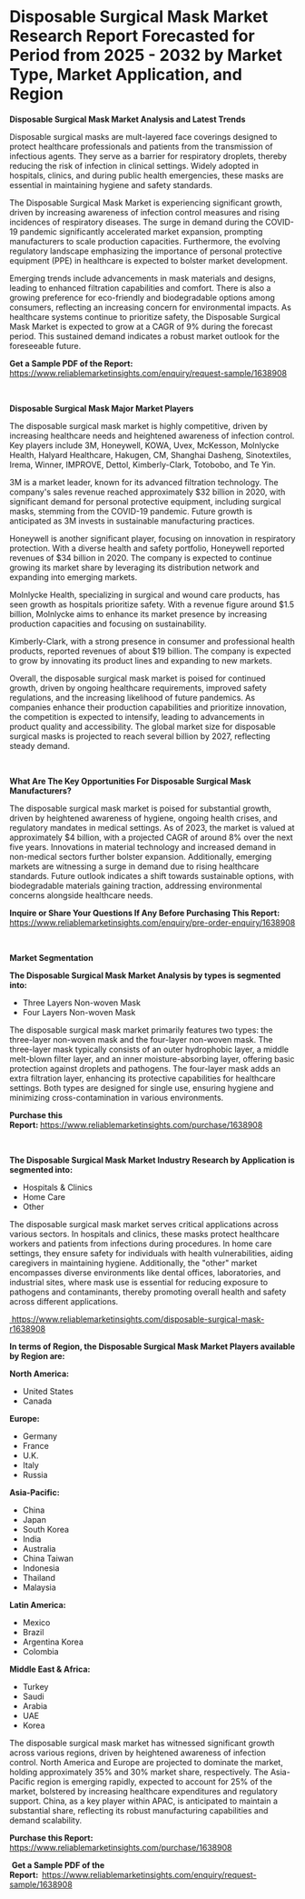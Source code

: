 <p><h1>Disposable Surgical Mask Market Research Report Forecasted for Period from 2025 -  2032 by Market Type, Market Application, and Region</h1></p><p><strong>Disposable Surgical Mask Market Analysis and Latest Trends</strong></p>
<p><p>Disposable surgical masks are mult-layered face coverings designed to protect healthcare professionals and patients from the transmission of infectious agents. They serve as a barrier for respiratory droplets, thereby reducing the risk of infection in clinical settings. Widely adopted in hospitals, clinics, and during public health emergencies, these masks are essential in maintaining hygiene and safety standards.</p><p>The Disposable Surgical Mask Market is experiencing significant growth, driven by increasing awareness of infection control measures and rising incidences of respiratory diseases. The surge in demand during the COVID-19 pandemic significantly accelerated market expansion, prompting manufacturers to scale production capacities. Furthermore, the evolving regulatory landscape emphasizing the importance of personal protective equipment (PPE) in healthcare is expected to bolster market development.</p><p>Emerging trends include advancements in mask materials and designs, leading to enhanced filtration capabilities and comfort. There is also a growing preference for eco-friendly and biodegradable options among consumers, reflecting an increasing concern for environmental impacts. As healthcare systems continue to prioritize safety, the Disposable Surgical Mask Market is expected to grow at a CAGR of 9% during the forecast period. This sustained demand indicates a robust market outlook for the foreseeable future.</p></p>
<p><strong>Get a Sample PDF of the Report:&nbsp;</strong> <a href="https://www.reliablemarketinsights.com/enquiry/request-sample/1638908?utm_campaign=2531&utm_medium=2&utm_source=Github&utm_content=ia&utm_term=14042025&utm_id=disposable-surgical-mask">https://www.reliablemarketinsights.com/enquiry/request-sample/1638908</a></p>
<p>&nbsp;</p>
<p><strong>Disposable Surgical Mask Major Market Players</strong></p>
<p><p>The disposable surgical mask market is highly competitive, driven by increasing healthcare needs and heightened awareness of infection control. Key players include 3M, Honeywell, KOWA, Uvex, McKesson, Molnlycke Health, Halyard Healthcare, Hakugen, CM, Shanghai Dasheng, Sinotextiles, Irema, Winner, IMPROVE, Dettol, Kimberly-Clark, Totobobo, and Te Yin. </p><p>3M is a market leader, known for its advanced filtration technology. The company's sales revenue reached approximately $32 billion in 2020, with significant demand for personal protective equipment, including surgical masks, stemming from the COVID-19 pandemic. Future growth is anticipated as 3M invests in sustainable manufacturing practices.</p><p>Honeywell is another significant player, focusing on innovation in respiratory protection. With a diverse health and safety portfolio, Honeywell reported revenues of $34 billion in 2020. The company is expected to continue growing its market share by leveraging its distribution network and expanding into emerging markets.</p><p>Molnlycke Health, specializing in surgical and wound care products, has seen growth as hospitals prioritize safety. With a revenue figure around $1.5 billion, Molnlycke aims to enhance its market presence by increasing production capacities and focusing on sustainability.</p><p>Kimberly-Clark, with a strong presence in consumer and professional health products, reported revenues of about $19 billion. The company is expected to grow by innovating its product lines and expanding to new markets.</p><p>Overall, the disposable surgical mask market is poised for continued growth, driven by ongoing healthcare requirements, improved safety regulations, and the increasing likelihood of future pandemics. As companies enhance their production capabilities and prioritize innovation, the competition is expected to intensify, leading to advancements in product quality and accessibility. The global market size for disposable surgical masks is projected to reach several billion by 2027, reflecting steady demand.</p></p>
<p>&nbsp;</p>
<p><strong>What Are The Key Opportunities For Disposable Surgical Mask Manufacturers?</strong></p>
<p><p>The disposable surgical mask market is poised for substantial growth, driven by heightened awareness of hygiene, ongoing health crises, and regulatory mandates in medical settings. As of 2023, the market is valued at approximately $4 billion, with a projected CAGR of around 8% over the next five years. Innovations in material technology and increased demand in non-medical sectors further bolster expansion. Additionally, emerging markets are witnessing a surge in demand due to rising healthcare standards. Future outlook indicates a shift towards sustainable options, with biodegradable materials gaining traction, addressing environmental concerns alongside healthcare needs.</p></p>
<p><strong>Inquire or Share Your Questions If Any Before Purchasing This Report:</strong> <a href="https://www.reliablemarketinsights.com/enquiry/pre-order-enquiry/1638908?utm_campaign=2531&utm_medium=2&utm_source=Github&utm_content=ia&utm_term=14042025&utm_id=disposable-surgical-mask">https://www.reliablemarketinsights.com/enquiry/pre-order-enquiry/1638908</a></p>
<p>&nbsp;</p>
<p><strong>Market Segmentation</strong></p>
<p><strong>The Disposable Surgical Mask Market Analysis by types is segmented into:</strong></p>
<p><ul><li>Three Layers Non-woven Mask</li><li>Four Layers Non-woven Mask</li></ul></p>
<p><p>The disposable surgical mask market primarily features two types: the three-layer non-woven mask and the four-layer non-woven mask. The three-layer mask typically consists of an outer hydrophobic layer, a middle melt-blown filter layer, and an inner moisture-absorbing layer, offering basic protection against droplets and pathogens. The four-layer mask adds an extra filtration layer, enhancing its protective capabilities for healthcare settings. Both types are designed for single use, ensuring hygiene and minimizing cross-contamination in various environments.</p></p>
<p><strong>Purchase this Report:&nbsp;</strong><a href="https://www.reliablemarketinsights.com/purchase/1638908?utm_campaign=2531&utm_medium=2&utm_source=Github&utm_content=ia&utm_term=14042025&utm_id=disposable-surgical-mask">https://www.reliablemarketinsights.com/purchase/1638908</a></p>
<p>&nbsp;</p>
<p><strong>The Disposable Surgical Mask Market Industry Research by Application is segmented into:</strong></p>
<p><ul><li>Hospitals & Clinics</li><li>Home Care</li><li>Other</li></ul></p>
<p><p>The disposable surgical mask market serves critical applications across various sectors. In hospitals and clinics, these masks protect healthcare workers and patients from infections during procedures. In home care settings, they ensure safety for individuals with health vulnerabilities, aiding caregivers in maintaining hygiene. Additionally, the "other" market encompasses diverse environments like dental offices, laboratories, and industrial sites, where mask use is essential for reducing exposure to pathogens and contaminants, thereby promoting overall health and safety across different applications.</p></p>
<p><a href="https://www.reliablemarketinsights.com/disposable-surgical-mask-r1638908?utm_campaign=2531&utm_medium=2&utm_source=Github&utm_content=ia&utm_term=14042025&utm_id=disposable-surgical-mask">&nbsp;https://www.reliablemarketinsights.com/disposable-surgical-mask-r1638908</a></p>
<p><strong>In terms of Region, the Disposable Surgical Mask Market Players available by Region are:</strong></p>
<p>
    <p> <strong> North America: </strong>
        <ul>
            <li>United States</li>
            <li>Canada</li>
        </ul>
        </p> 
    <p> <strong> Europe: </strong>
        <ul>
            <li>Germany</li>
            <li>France</li>
            <li>U.K.</li>
            <li>Italy</li>
            <li>Russia</li>
        </ul>
        </p> 
    <p> <strong> Asia-Pacific: </strong>
        <ul>
            <li>China</li>
            <li>Japan</li>
            <li>South Korea</li>
            <li>India</li>
            <li>Australia</li>
            <li>China Taiwan</li>
            <li>Indonesia</li>
            <li>Thailand</li>
            <li>Malaysia</li>
        </ul>
        </p> 
    <p> <strong> Latin America: </strong>
        <ul>
            <li>Mexico</li>
            <li>Brazil</li>
            <li>Argentina Korea</li>
            <li>Colombia</li>
        </ul>
        </p> 
    <p> <strong> Middle East & Africa: </strong>
        <ul>
            <li>Turkey</li>
            <li>Saudi</li>
            <li>Arabia</li>
            <li>UAE</li>
            <li>Korea</li>
        </ul>
    </p>
    </p>
<p><p>The disposable surgical mask market has witnessed significant growth across various regions, driven by heightened awareness of infection control. North America and Europe are projected to dominate the market, holding approximately 35% and 30% market share, respectively. The Asia-Pacific region is emerging rapidly, expected to account for 25% of the market, bolstered by increasing healthcare expenditures and regulatory support. China, as a key player within APAC, is anticipated to maintain a substantial share, reflecting its robust manufacturing capabilities and demand scalability.</p></p>
<p><strong>Purchase this Report: </strong><a href="https://www.reliablemarketinsights.com/purchase/1638908?utm_campaign=2531&utm_medium=2&utm_source=Github&utm_content=ia&utm_term=14042025&utm_id=disposable-surgical-mask">https://www.reliablemarketinsights.com/purchase/1638908</a></p>
<p>&nbsp;<strong>Get a Sample PDF of the Report:&nbsp;&nbsp;</strong><a href="https://www.reliablemarketinsights.com/enquiry/request-sample/1638908?utm_campaign=2531&utm_medium=2&utm_source=Github&utm_content=ia&utm_term=14042025&utm_id=disposable-surgical-mask">https://www.reliablemarketinsights.com/enquiry/request-sample/1638908</a></p>
<p><strong></strong></p>
<p><p></p><p></p><p></p></p>